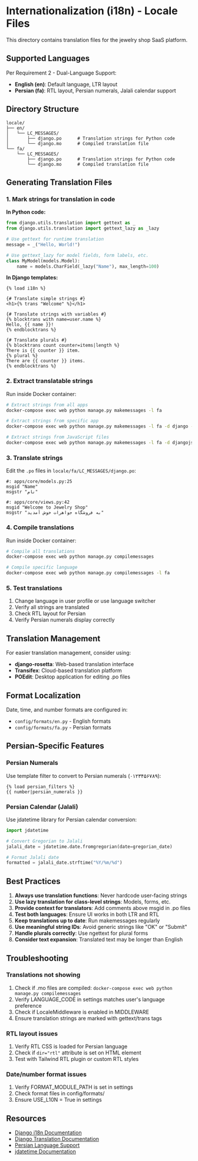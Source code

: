 # Internationalization (i18n) - Locale Files

This directory contains translation files for the jewelry shop SaaS platform.

## Supported Languages

Per Requirement 2 - Dual-Language Support:
- **English (en)**: Default language, LTR layout
- **Persian (fa)**: RTL layout, Persian numerals, Jalali calendar support

## Directory Structure

```
locale/
├── en/
│   └── LC_MESSAGES/
│       ├── django.po      # Translation strings for Python code
│       └── django.mo      # Compiled translation file
└── fa/
    └── LC_MESSAGES/
        ├── django.po      # Translation strings for Python code
        └── django.mo      # Compiled translation file
```

## Generating Translation Files

### 1. Mark strings for translation in code

**In Python code:**
```python
from django.utils.translation import gettext as _
from django.utils.translation import gettext_lazy as _lazy

# Use gettext for runtime translation
message = _("Hello, World!")

# Use gettext_lazy for model fields, form labels, etc.
class MyModel(models.Model):
    name = models.CharField(_lazy("Name"), max_length=100)
```

**In Django templates:**
```django
{% load i18n %}

{# Translate simple strings #}
<h1>{% trans "Welcome" %}</h1>

{# Translate strings with variables #}
{% blocktrans with name=user.name %}
Hello, {{ name }}!
{% endblocktrans %}

{# Translate plurals #}
{% blocktrans count counter=items|length %}
There is {{ counter }} item.
{% plural %}
There are {{ counter }} items.
{% endblocktrans %}
```

### 2. Extract translatable strings

Run inside Docker container:
```bash
# Extract strings from all apps
docker-compose exec web python manage.py makemessages -l fa

# Extract strings from specific app
docker-compose exec web python manage.py makemessages -l fa -d django --ignore=venv/*

# Extract strings from JavaScript files
docker-compose exec web python manage.py makemessages -l fa -d djangojs
```

### 3. Translate strings

Edit the `.po` files in `locale/fa/LC_MESSAGES/django.po`:
```po
#: apps/core/models.py:25
msgid "Name"
msgstr "نام"

#: apps/core/views.py:42
msgid "Welcome to Jewelry Shop"
msgstr "به فروشگاه جواهرات خوش آمدید"
```

### 4. Compile translations

Run inside Docker container:
```bash
# Compile all translations
docker-compose exec web python manage.py compilemessages

# Compile specific language
docker-compose exec web python manage.py compilemessages -l fa
```

### 5. Test translations

1. Change language in user profile or use language switcher
2. Verify all strings are translated
3. Check RTL layout for Persian
4. Verify Persian numerals display correctly

## Translation Management

For easier translation management, consider using:
- **django-rosetta**: Web-based translation interface
- **Transifex**: Cloud-based translation platform
- **POEdit**: Desktop application for editing .po files

## Format Localization

Date, time, and number formats are configured in:
- `config/formats/en.py` - English formats
- `config/formats/fa.py` - Persian formats

## Persian-Specific Features

### Persian Numerals
Use template filter to convert to Persian numerals (۰۱۲۳۴۵۶۷۸۹):
```django
{% load persian_filters %}
{{ number|persian_numerals }}
```

### Persian Calendar (Jalali)
Use jdatetime library for Persian calendar conversion:
```python
import jdatetime

# Convert Gregorian to Jalali
jalali_date = jdatetime.date.fromgregorian(date=gregorian_date)

# Format Jalali date
formatted = jalali_date.strftime("%Y/%m/%d")
```

## Best Practices

1. **Always use translation functions**: Never hardcode user-facing strings
2. **Use lazy translation for class-level strings**: Models, forms, etc.
3. **Provide context for translators**: Add comments above msgid in .po files
4. **Test both languages**: Ensure UI works in both LTR and RTL
5. **Keep translations up to date**: Run makemessages regularly
6. **Use meaningful string IDs**: Avoid generic strings like "OK" or "Submit"
7. **Handle plurals correctly**: Use ngettext for plural forms
8. **Consider text expansion**: Translated text may be longer than English

## Troubleshooting

### Translations not showing
1. Check if .mo files are compiled: `docker-compose exec web python manage.py compilemessages`
2. Verify LANGUAGE_CODE in settings matches user's language preference
3. Check if LocaleMiddleware is enabled in MIDDLEWARE
4. Ensure translation strings are marked with gettext/trans tags

### RTL layout issues
1. Verify RTL CSS is loaded for Persian language
2. Check if `dir="rtl"` attribute is set on HTML element
3. Test with Tailwind RTL plugin or custom RTL styles

### Date/number format issues
1. Verify FORMAT_MODULE_PATH is set in settings
2. Check format files in config/formats/
3. Ensure USE_L10N = True in settings

## Resources

- [Django i18n Documentation](https://docs.djangoproject.com/en/4.2/topics/i18n/)
- [Django Translation Documentation](https://docs.djangoproject.com/en/4.2/topics/i18n/translation/)
- [Persian Language Support](https://docs.djangoproject.com/en/4.2/topics/i18n/translation/#how-django-discovers-language-preference)
- [jdatetime Documentation](https://github.com/slashmili/python-jalali)
